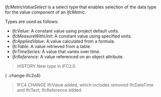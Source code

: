 _IfcMetricValueSelect_ is a select type that enables selection of the data type for the value component of an _IfcMetric_.

<!-- end of short definition -->


Types are used as follows:

* _IfcValue_: A constant value using project default units.
* _IfcMeasureWithUnit_: A constant value using specified units.
* _IfcAppliedValue_: A value calculated from a formula.
* _IfcTable_: A value retrieved from a table.
* _IfcTimeSeries_: A value that varies over time.
* _IfcReference_: A value referenced on an object attribute.

> HISTORY New type in IFC2.0.

{ .change-ifc2x4}
> IFC4 CHANGE IfcValue added, which includes removed IfcDateTime and IfcText; IfcReference added.
